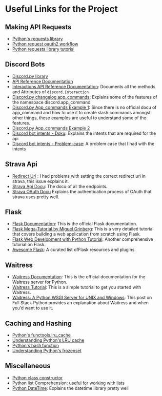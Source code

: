 # Useful Links for the Project

## Making API Requests
- [Python's requests library](https://requests.readthedocs.io/en/latest/)
- [Python request oauth2 workflow](https://requests-oauthlib.readthedocs.io/en/latest/oauth2_workflow.html)
- [Python requests library tutorial](https://realpython.com/python-requests/)

## Discord Bots
- [Discord.py library](https://discordpy.readthedocs.io/en/stable/)
- [API Reference Documentation](https://discordpy.readthedocs.io/en/stable/api.html#)
- [Interactions API Reference Documentation](https://discordpy.readthedocs.io/en/stable/interactions/api.html#interaction): Documents all the methods and Attributes of `discord.Interaction`
- [Discord.py changelog app_commands](https://gist.github.com/Rapptz/c4324f17a80c94776832430007ad40e6): Explains some of the features of the namespace discord.app_command
- [Discord.py App_commands Example 1](https://github.com/Rapptz/discord.py/blob/master/examples/app_commands/basic.py): Since there is no official docu of app_command and how to use it to create slash commands amongst other things, these examples are useful to understand some of the features.
- [Discord.py App_commands Example 2](https://github.com/Rapptz/discord.py/blob/master/examples/app_commands/transformers.py)
- [Discord bot intents - Doku](https://docs.pycord.dev/en/master/intents.html#privileged-intents): Explains the intents that are required for the api
- [Discord bot intents - Problem-case](https://stackoverflow.com/questions/70920148/pycord-message-content-is-empty): A problem case that I had with the intents

## Strava Api
- [Redirect Uri](https://github.com/ethanopp/fitly/issues/12) : I had problems with setting the correct redirect uri in strava, this issue explains it.
- [Strava Api Docu](https://developers.strava.com/docs/reference/): The docu of all the endpoints.
- [Strava OAuth Docu](https://developers.strava.com/docs/getting-started/#oauth) Explains the authentication process of OAuth that strava uses pretty well.

## Flask
- [Flask Documentation](https://flask.palletsprojects.com/en/2.0.x/): This is the official Flask documentation. 
- [Flask Mega-Tutorial by Miguel Grinberg](https://blog.miguelgrinberg.com/post/the-flask-mega-tutorial-part-i-hello-world): This is a very detailed tutorial that covers building a web application from scratch using Flask.
- [Flask Web Development with Python Tutorial](https://www.tutorialspoint.com/flask/index.htm): Another comprehensive tutorial on Flask.
- [Awesome Flask](https://github.com/humiaozuzu/awesome-flask): A curated list ofFlask resources and plugins.

## Waitress
- [Waitress Documentation](https://docs.pylonsproject.org/projects/waitress/en/latest/): This is the official documentation for the Waitress server for Python.
- [Waitress Tutorial](https://www.pythongasm.com/introduction-to-waitress/): This is a simple tutorial to get you started with Waitress.
- [Waitress: A Python WSGI Server for UNIX and Windows](https://www.fullstackpython.com/waitress.html): This post on Full Stack Python provides an explanation about Waitress and when you'd want to use it.

## Caching and Hashing
- [Python's functools.lru_cache](https://docs.python.org/3/library/functools.html#functools.lru_cache)
- [Understanding Python's LRU cache](https://realpython.com/lru-cache-python/)
- [Python's hash function](https://docs.python.org/3/library/functions.html#hash)
- [Understanding Python's frozenset](https://www.programiz.com/python-programming/methods/built-in/frozenset)

## Miscellaneous
- [Python class constructor](https://realpython.com/python-class-constructor/)
- [Python list Comprehension](https://www.w3schools.com/python/python_lists_comprehension.asp): useful for working with lists
- [Python DateTime](https://www.geeksforgeeks.org/python-datetime-module/): Explains the datetime library pretty well


